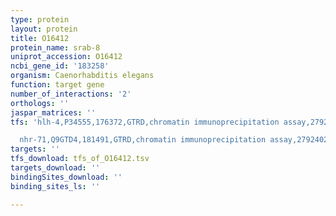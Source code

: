 ```yaml
---
type: protein
layout: protein
title: O16412
protein_name: srab-8
uniprot_accession: O16412
ncbi_gene_id: '183258'
organism: Caenorhabditis elegans
function: target gene
number_of_interactions: '2'
orthologs: ''
jaspar_matrices: ''
tfs: 'hlh-4,P34555,176372,GTRD,chromatin immunoprecipitation assay,27924024%5Buid%5D,No

  nhr-71,Q9GTD4,181491,GTRD,chromatin immunoprecipitation assay,27924024%5Buid%5D,No'
targets: ''
tfs_download: tfs_of_O16412.tsv
targets_download: ''
bindingSites_download: ''
binding_sites_ls: ''

---
```


